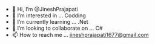 - 👋 Hi, I’m @JineshPrajapati
- 👀 I’m interested in ... Codding
- 🌱 I’m currently learning ... .Net
- 💞️ I’m looking to collaborate on ... C#
- 📫 How to reach me ... jineshprajapati1677@gmail.com

<!---
JineshPrajapati/JineshPrajapati is a ✨ special ✨ repository because its `README.md` (this file) appears on your GitHub profile.
You can click the Preview link to take a look at your changes.
--->
